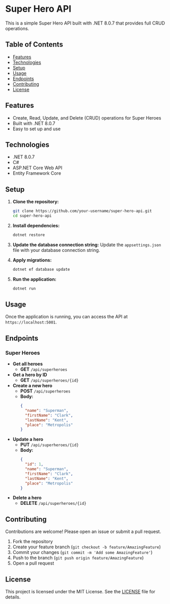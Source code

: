 # Super Hero API

This is a simple Super Hero API built with .NET 8.0.7 that provides full CRUD operations.

## Table of Contents

- [Features](#features)
- [Technologies](#technologies)
- [Setup](#setup)
- [Usage](#usage)
- [Endpoints](#endpoints)
- [Contributing](#contributing)
- [License](#license)

## Features

- Create, Read, Update, and Delete (CRUD) operations for Super Heroes
- Built with .NET 8.0.7
- Easy to set up and use

## Technologies

- .NET 8.0.7
- C#
- ASP.NET Core Web API
- Entity Framework Core

## Setup

1. **Clone the repository:**
   ```sh
   git clone https://github.com/your-username/super-hero-api.git
   cd super-hero-api
   ```

2. **Install dependencies:**
   ```sh
   dotnet restore
   ```

3. **Update the database connection string:**
   Update the `appsettings.json` file with your database connection string.

4. **Apply migrations:**
   ```sh
   dotnet ef database update
   ```

5. **Run the application:**
   ```sh
   dotnet run
   ```

## Usage

Once the application is running, you can access the API at `https://localhost:5001`.

## Endpoints

### Super Heroes

- **Get all heroes**
  - **GET** `/api/superheroes`
- **Get a hero by ID**
  - **GET** `/api/superheroes/{id}`
- **Create a new hero**
  - **POST** `/api/superheroes`
  - **Body:**
    ```json
    {
      "name": "Superman",
      "firstName": "Clark",
      "lastName": "Kent",
      "place": "Metropolis"
    }
    ```
- **Update a hero**
  - **PUT** `/api/superheroes/{id}`
  - **Body:**
    ```json
    {
      "id": 1,
      "name": "Superman",
      "firstName": "Clark",
      "lastName": "Kent",
      "place": "Metropolis"
    }
    ```
- **Delete a hero**
  - **DELETE** `/api/superheroes/{id}`

## Contributing

Contributions are welcome! Please open an issue or submit a pull request.

1. Fork the repository
2. Create your feature branch (`git checkout -b feature/AmazingFeature`)
3. Commit your changes (`git commit -m 'Add some AmazingFeature'`)
4. Push to the branch (`git push origin feature/AmazingFeature`)
5. Open a pull request

## License

This project is licensed under the MIT License. See the [LICENSE](LICENSE) file for details.

